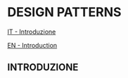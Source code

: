 # DESIGN PATTERNS

[IT - Introduzione](#it)

[EN - Introduction](#en)


<a source="it"></a>

## INTRODUZIONE